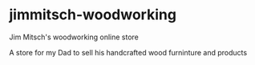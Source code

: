 # jimmitsch-woodworking
Jim Mitsch's woodworking online store

A store for my Dad to sell his handcrafted wood furninture and products
